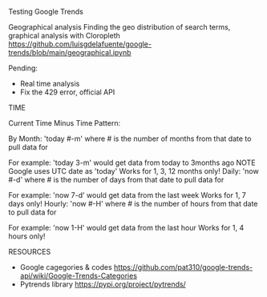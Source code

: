 Testing Google Trends

Geographical analysis
Finding the geo distribution of search terms, graphical analysis with Cloropleth
https://github.com/luisgdelafuente/google-trends/blob/main/geographical.ipynb


Pending: 
- Real time analysis 
- Fix the 429 error, official API
 

TIME

Current Time Minus Time Pattern:

By Month: 'today #-m' where # is the number of months from that date to pull data for

For example: 'today 3-m' would get data from today to 3months ago
NOTE Google uses UTC date as 'today'
Works for 1, 3, 12 months only!
Daily: 'now #-d' where # is the number of days from that date to pull data for

For example: 'now 7-d' would get data from the last week
Works for 1, 7 days only!
Hourly: 'now #-H' where # is the number of hours from that date to pull data for

For example: 'now 1-H' would get data from the last hour
Works for 1, 4 hours only!

RESOURCES

- Google cagegories & codes   https://github.com/pat310/google-trends-api/wiki/Google-Trends-Categories 
- Pytrends library            https://pypi.org/project/pytrends/
